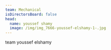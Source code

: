 ```yaml
---
team: Mechanical
isDirectorsBoard: false
head:
  name: youssef shamy
  image: /img/img_7666-youssef-elshamy-1-.jpg
---
```

t﻿eam youssef elshamy